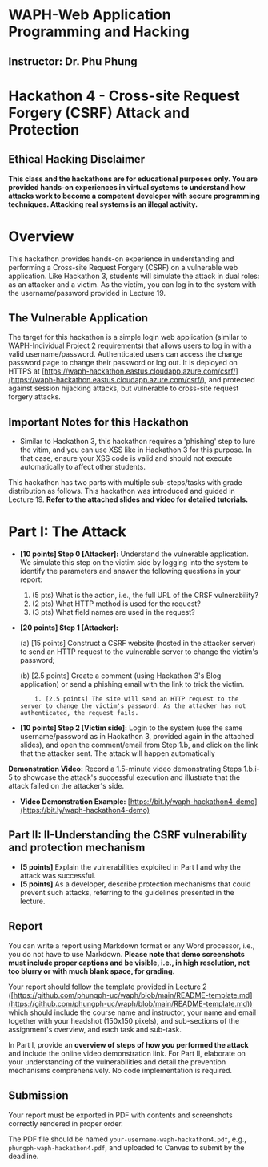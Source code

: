 # WAPH-Web Application Programming and Hacking

## Instructor: Dr. Phu Phung

# Hackathon 4 -  Cross-site Request Forgery (CSRF) Attack and Protection

## Ethical Hacking Disclaimer

__This class and the hackathons are for educational purposes only. You are provided hands-on experiences in virtual systems to understand how attacks work to become a competent developer with secure programming techniques. Attacking real systems is an illegal activity.__

# Overview

This hackathon provides hands-on experience in understanding and performing a Cross-site Request Forgery (CSRF) on a vulnerable web application. Like Hackathon 3, students will simulate the attack in dual roles: as an attacker and a victim. As the victim, you can log in to the system with the username/password provided in Lecture 19.

## The Vulnerable Application

The target for this hackathon is a simple login web application  (similar to WAPH-Individual Project 2 requirements) that allows users to log in with a valid username/password. Authenticated users can access the change password page to change their password or log out. It is deployed on HTTPS at [https://waph-hackathon.eastus.cloudapp.azure.com/csrf/](https://waph-hackathon.eastus.cloudapp.azure.com/csrf/), and protected against session hijacking attacks, but vulnerable to cross-site request forgery attacks. 

## **Important Notes for this Hackathon**

- Similar to Hackathon 3, this hackathon requires a 'phishing' step to lure the vitim, and you can use XSS like in Hackathon 3 for this purpose. In that case, ensure your XSS code is valid and should not execute automatically to affect other students.

This hackathon has two parts with multiple sub-steps/tasks with grade distribution as follows. This hackathon was introduced and guided in Lecture 19. **Refer to the attached slides and video for detailed tutorials.** 

# Part I: The Attack

   - **[10 points] Step 0 [Attacker]:** Understand the vulnerable application. We simulate this step on the victim side by logging into the system to identify the parameters and answer the following questions in your report:

      1. (5 pts) What is the action, i.e., the full URL of the CRSF vulnerability?
      2. (2 pts) What HTTP method is used for the request? 
      3. (3 pts) What field names are used in the request? 

   - **[20 points] Step 1 [Attacker]:**
   
        (a) [15 points] Construct a CSRF website (hosted in the attacker server) to send an HTTP request to the vulnerable server to change the victim's password;
   
        (b) [2.5 points] Create a comment (using Hackathon 3's Blog application) or send a phishing email with the link to trick the victim.
     
             i. [2.5 points] The site will send an HTTP request to the server to change the victim's password. As the attacker has not authenticated, the request fails.

   - **[10 points] Step 2 [Victim side]:** Login to the system (use the same username/password as in Hackathon 3, provided again in the attached slides), and open the comment/email from Step 1.b, and click on the link that the attacker sent. The attack will happen automatically 

**Demonstration Video:** Record a 1.5-minute video demonstrating Steps 1.b.i-5 to showcase the attack's successful execution and illustrate that the attack failed on the attacker's side.

- **Video Demonstration Example:** [https://bit.ly/waph-hackathon4-demo](https://bit.ly/waph-hackathon4-demo)


## Part II: II-Understanding the CSRF vulnerability and protection mechanism
- **[5 points]** Explain the vulnerabilities exploited in Part I and why the attack was successful.
- **[5 points]** As a developer, describe protection mechanisms that could prevent such attacks, referring to the guidelines presented in the lecture.

## Report 

You can write a report using Markdown format or any Word processor, i.e., you do not have to use Markdown. **Please note that demo screenshots must include proper captions and be visible, i.e., in high resolution, not too blurry or with much blank space, for grading**. 

Your report should follow the template provided in Lecture 2 ([https://github.com/phungph-uc/waph/blob/main/README-template.md](https://github.com/phungph-uc/waph/blob/main/README-template.md)) which should include the course name and instructor, your name and email together with your headshot (150x150 pixels), and sub-sections of the assignment's overview, and each task and sub-task.

In Part I, provide an **overview of steps of how you performed the attack** and include the online video demonstration link. For Part II, elaborate on your understanding of the vulnerabilities and detail the prevention mechanisms comprehensively. No code implementation is required.

## Submission

Your report must be exported in  PDF with contents and screenshots correctly rendered in proper order. 

The PDF file should be named `your-username-waph-hackathon4.pdf`, e.g., `phungph-waph-hackathon4.pdf`, and uploaded to Canvas to submit by the deadline. 
